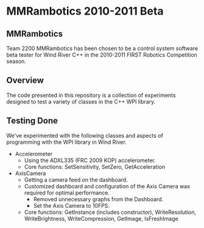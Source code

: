 MMRambotics 2010-2011 Beta 
==========================

MMRambotics
-----------

Team 2200 MMRambotics has been chosen to be a control system software beta 
tester for Wind River C++ in the 2010-2011 FIRST Robotics Competition season.

Overview
--------

The code presented in this repository is a collection of experiments designed to
test a variety of classes in the C++ WPI library.

Testing Done
------------

We've experimented with the following classes and aspects of programming with 
the WPI library in Wind River.

- Accelerometer
	- Using the ADXL335 (FRC 2009 KOP) accelerometer.
	- Core functions: SetSensitivity, SetZero, GetAcceleration
- AxisCamera
	- Getting a camera feed on the dashboard.
	- Customized dashboard and configuration of the Axis Camera was required for
	 optimal performance.
		- Removed unnecessary graphs from the Dashboard.
		- Set the Axis Camera to 10FPS.
	- Core functions: GetInstance (includes constructor), WriteResolution, 
	 WriteBrightness, WriteCompression, GetImage, IsFreshImage